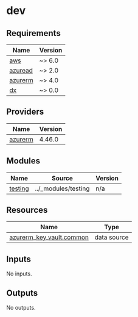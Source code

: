 # dev

<!-- BEGIN_TF_DOCS -->
## Requirements

| Name | Version |
|------|---------|
| <a name="requirement_aws"></a> [aws](#requirement\_aws) | ~> 6.0 |
| <a name="requirement_azuread"></a> [azuread](#requirement\_azuread) | ~> 2.0 |
| <a name="requirement_azurerm"></a> [azurerm](#requirement\_azurerm) | ~> 4.0 |
| <a name="requirement_dx"></a> [dx](#requirement\_dx) | ~> 0.0 |

## Providers

| Name | Version |
|------|---------|
| <a name="provider_azurerm"></a> [azurerm](#provider\_azurerm) | 4.46.0 |

## Modules

| Name | Source | Version |
|------|--------|---------|
| <a name="module_testing"></a> [testing](#module\_testing) | ../_modules/testing | n/a |

## Resources

| Name | Type |
|------|------|
| [azurerm_key_vault.common](https://registry.terraform.io/providers/hashicorp/azurerm/latest/docs/data-sources/key_vault) | data source |

## Inputs

No inputs.

## Outputs

No outputs.
<!-- END_TF_DOCS -->

